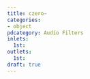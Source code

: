 ```yaml
---
title: czero~
categories:
- object
pdcategory: Audio Filters
inlets:
  1st:
outlets:
  1st:
draft: true
---
```



